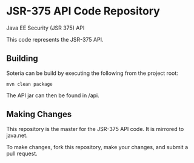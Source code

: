 # JSR-375 API Code Repository

Java EE Security (JSR 375) API

This code represents the JSR-375 API. 

Building
--------

Soteria can be build by executing the following from the project root:

``mvn clean package``

The API jar can then be found in /api.

Making Changes
--------------

This repository is the master for the JSR-375 API code. It is mirrored to java.net.

To make changes, fork this repository, make your changes, and submit a pull request.

